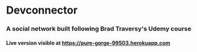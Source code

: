 # Devconnector

### A social network built following Brad Traversy's Udemy course

#### Live version visible at https://pure-gorge-99503.herokuapp.com
